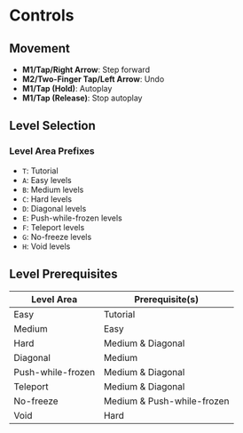# Controls
## Movement
- **M1/Tap/Right Arrow**: Step forward
- **M2/Two-Finger Tap/Left Arrow**: Undo
- **M1/Tap (Hold)**: Autoplay
- **M1/Tap (Release)**: Stop autoplay

## Level Selection
### Level Area Prefixes
- `T`: Tutorial
- `A`: Easy levels
- `B`: Medium levels
- `C`: Hard levels
- `D`: Diagonal levels
- `E`: Push-while-frozen levels
- `F`: Teleport levels
- `G`: No-freeze levels
- `H`: Void levels


## Level Prerequisites

| Level Area         | Prerequisite(s)            |
|--------------------|----------------------------|
| Easy               | Tutorial                   |
| Medium             | Easy                       |
| Hard               | Medium & Diagonal          |
| Diagonal           | Medium                     |
| Push-while-frozen  | Medium & Diagonal          |
| Teleport           | Medium & Diagonal          |
| No-freeze          | Medium & Push-while-frozen |
| Void               | Hard                       |
